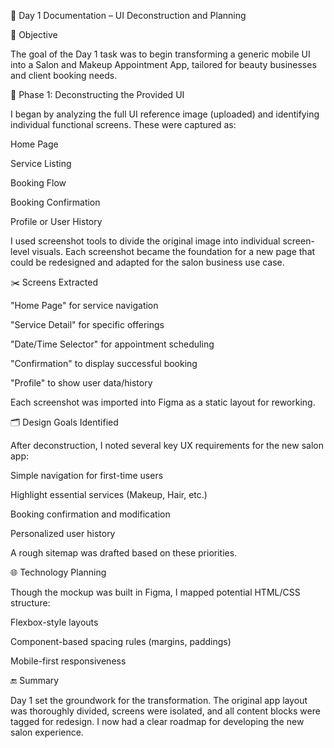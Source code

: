 📅 Day 1 Documentation – UI Deconstruction and Planning

🧭 Objective

The goal of the Day 1 task was to begin transforming a generic mobile UI into a Salon and Makeup Appointment App, tailored for beauty businesses and client booking needs.

🧩 Phase 1: Deconstructing the Provided UI

I began by analyzing the full UI reference image (uploaded) and identifying individual functional screens. These were captured as:

Home Page

Service Listing

Booking Flow

Booking Confirmation

Profile or User History

I used screenshot tools to divide the original image into individual screen-level visuals. Each screenshot became the foundation for a new page that could be redesigned and adapted for the salon business use case.

✂️ Screens Extracted

"Home Page" for service navigation

"Service Detail" for specific offerings

"Date/Time Selector" for appointment scheduling

"Confirmation" to display successful booking

"Profile" to show user data/history

Each screenshot was imported into Figma as a static layout for reworking.

🗂️ Design Goals Identified

After deconstruction, I noted several key UX requirements for the new salon app:

Simple navigation for first-time users

Highlight essential services (Makeup, Hair, etc.)

Booking confirmation and modification

Personalized user history

A rough sitemap was drafted based on these priorities.

🌐 Technology Planning

Though the mockup was built in Figma, I mapped potential HTML/CSS structure:

Flexbox-style layouts

Component-based spacing rules (margins, paddings)

Mobile-first responsiveness

🔚 Summary

Day 1 set the groundwork for the transformation. The original app layout was thoroughly divided, screens were isolated, and all content blocks were tagged for redesign. I now had a clear roadmap for developing the new salon experience.

